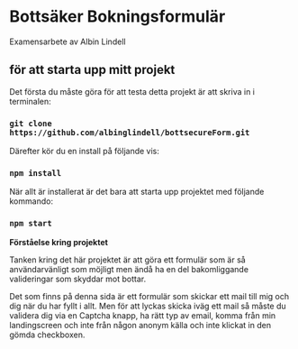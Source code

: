 # Bottsäker Bokningsformulär

Examensarbete av Albin Lindell

## för att starta upp mitt projekt

Det första du måste göra för att testa detta projekt är att skriva in i terminalen:

### `git clone https://github.com/albinglindell/bottsecureForm.git`

Därefter kör du en install på följande vis:

### `npm install`

När allt är installerat är det bara att starta upp projektet med följande kommando:

### `npm start`

**Förståelse kring projektet**

Tanken kring det här projektet är att göra ett formulär som är så användarvänligt som möjligt men ändå ha en del bakomliggande valideringar som skyddar mot bottar. 

Det som finns på denna sida är ett formulär som skickar ett mail till mig och dig när du har fyllt i allt. Men för att lyckas skicka iväg ett mail så måste du validera dig via en Captcha knapp, ha rätt typ av email, komma från min landingscreen och inte från någon anonym källa och inte klickat in den gömda checkboxen.
